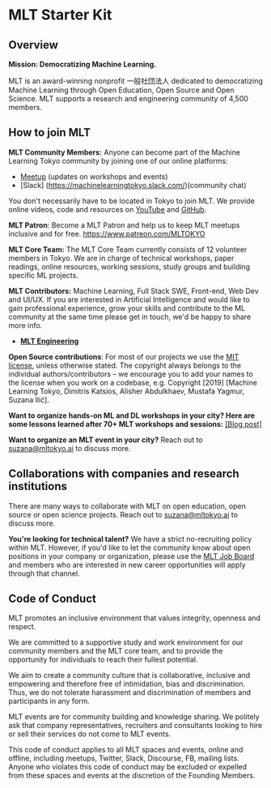 # MLT Starter Kit

## Overview
**Mission: Democratizing Machine Learning.**

MLT is an award-winning nonprofit 一般社団法人 dedicated to democratizing Machine Learning through Open Education, Open Source and Open Science. MLT supports a research and engineering community of 4,500 members.

## How to join MLT
**MLT Community Members:** Anyone can become part of the Machine Learning Tokyo community by joining one of our online platforms:

- [Meetup](https://meetup.com/Machine-Learning-Tokyo/) (updates on workshops and events)
- [Slack] (https://machinelearningtokyo.slack.com/)(community chat)

You don't necessarily have to be located in Tokyo to join MLT. We provide online videos, code and resources on [YouTube](https://www.youtube.com/MLTOKYO) and [GitHub](https://github.com/Machine-Learning-Tokyo).

**MLT Patron**: Become a MLT Patron and help us to keep MLT meetups inclusive and for free. https://www.patreon.com/MLTOKYO

**MLT Core Team:** The MLT Core Team currently consists of 12 volunteer members in Tokyo. We are in charge of technical workshops, paper readings, online resources, working sessions, study groups and building specific ML projects. 

**MLT Contributors:** Machine Learning, Full Stack SWE, Front-end, Web Dev and UI/UX. If you are interested in Artificial Intelligence and would like to gain professional experience, grow your skills and contribute to the ML community at the same time please get in touch, we'd be happy to share more info. 

- [**MLT Engineering**](https://goo.gl/forms/6QYTyFZxcxTwaGWk2)

**Open Source contributions**: For most of our projects we use the [MIT license](https://en.wikipedia.org/wiki/MIT_License), unless otherwise stated. The copyright always belongs to the individual authors/contributors – we encourage you to add your names to the license when you work on a codebase, e.g. Copyright [2019] [Machine Learning Tokyo, Dimitris Katsios, Alisher Abdulkhaev, Mustafa Yagmur, Suzana Ilić].

**Want to organize hands-on ML and DL workshops in your city? Here are some lessons learned after 70+ MLT workshops and sessions:** [[Blog post]](https://medium.com/@machine.learning.tokyo/mlt-best-practices-how-to-organize-hands-on-deep-learning-workshops-and-paper-readings-f19a0733a454)

**Want to organize an MLT event in your city?** Reach out to suzana@mltokyo.ai to discuss more.

## Collaborations with companies and research institutions

There are many ways to collaborate with MLT on open education, open source or open science projects. Reach out to suzana@mltokyo.ai to discuss more.

**You're looking for technical talent?** We have a strict no-recruiting policy within MLT. However, if you'd like to let the community know about open positions in your company or organization, please use the [MLT Job Board](https://machinelearningtokyo.com/ml-jobs/) and members who are interested in new career opportunities will apply through that channel.


## Code of Conduct

MLT promotes an inclusive environment that values integrity, openness and respect. 

We are committed to a supportive study and work environment for our community members and the MLT core team, and to provide the opportunity for individuals to reach their fullest potential. 

We aim to create a community culture that is collaborative, inclusive and empowering and therefore free of intimidation, bias and discrimination. Thus, we do not tolerate harassment and discrimination of members and participants in any form. 

MLT events are for community building and knowledge sharing. We politely ask that company representatives, recruiters and consultants looking to hire or sell their services do not come to MLT events.

This code of conduct applies to all MLT spaces and events, online and offline, including meetups, Twitter, Slack, Discourse, FB, mailing lists. Anyone who violates this code of conduct may be excluded or expelled from these spaces and events at the discretion of the Founding Members.

